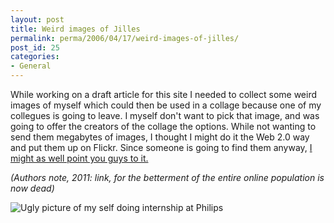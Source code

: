 ```yaml
---
layout: post
title: Weird images of Jilles
permalink: perma/2006/04/17/weird-images-of-jilles/
post_id: 25
categories: 
- General
---
```


While working on a draft article for this site I needed to collect some weird
images of myself which could then be used in a collage because one of my
collegues is going to leave. I myself don't want to pick that image, and was
going to offer the creators of the collage the options. While not wanting to
send them megabytes of images, I thought I might do it the Web 2.0 way and put
them up on Flickr. Since someone is going to find them anyway, [I might as well
point you guys to
it.](http://www.flickr.com/photos/jilles/sets/72057594109781558/) 

*(Authors note, 2011: link, for the betterment of the entire online population
is now dead)*

![Ugly picture of my self doing internship at Philips][thumb]

[thumb]: {{site.baseurl}}/photos/jilles_thumbnail_at_philips.jpg
